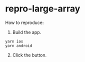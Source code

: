 # repro-large-array

How to reproduce:

1. Build the app. 

```
yarn ios
yarn android
```

2. Click the button.
